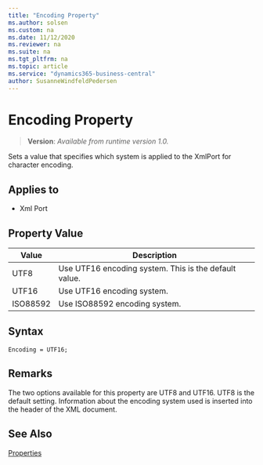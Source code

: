 ```yaml
---
title: "Encoding Property"
ms.author: solsen
ms.custom: na
ms.date: 11/12/2020
ms.reviewer: na
ms.suite: na
ms.tgt_pltfrm: na
ms.topic: article
ms.service: "dynamics365-business-central"
author: SusanneWindfeldPedersen
---
```

[//]: # (START>DO_NOT_EDIT)
[//]: # (IMPORTANT:Do not edit any of the content between here and the END>DO_NOT_EDIT.)
[//]: # (Any modifications should be made in the .xml files in the ModernDev repo.)
# Encoding Property
> **Version**: _Available from runtime version 1.0._

Sets a value that specifies which system is applied to the XmlPort for character encoding.

## Applies to
-   Xml Port

## Property Value

|Value|Description|
|-----------|---------------------------------------|
|UTF8|Use UTF16 encoding system. This is the default value.|
|UTF16|Use UTF16 encoding system.|
|ISO88592|Use ISO88592 encoding system.|
[//]: # (IMPORTANT: END>DO_NOT_EDIT)
## Syntax

```AL
Encoding = UTF16;
```
  
## Remarks  

The two options available for this property are UTF8 and UTF16. UTF8 is the default setting. Information about the encoding system used is inserted into the header of the XML document.  
  
## See Also  

[Properties](devenv-properties.md)